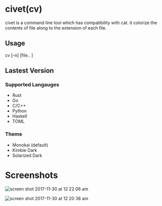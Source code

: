# civet(cv)
civet is a command line tool which has compatibility with cat. it colorize the contents of file along to the extension of each file.

## Usage
cv [-n] [file.. ]

## Lastest Version
###  Supported Langauges
* Rust
* Go
* C/C++
* Python
* Haskell
* TOML

### Theme
* Monokai (default)
* Kimbie Dark
* Solarized Dark

# Screenshots
![screen shot 2017-11-30 at 12 22 06 am](https://user-images.githubusercontent.com/6007810/33382607-85e36b4e-d564-11e7-8f91-80c635eb0a79.png)

![screen shot 2017-11-30 at 12 20 38 am](https://user-images.githubusercontent.com/6007810/33382544-61d8c44c-d564-11e7-8edd-58189b3f684b.png)

